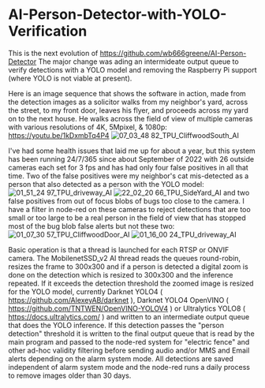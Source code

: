 # AI-Person-Detector-with-YOLO-Verification
This is the next evolution of https://github.com/wb666greene/AI-Person-Detector
The major change was ading an intermideate output queue to verify detections with a YOLO model and removing the Raspberry Pi support (where YOLO is not viable at present).

Here is an image sequence that shows the software in action, made from the detection images as a solicitor walks from my neighbor's yard, across the street, to my front door, leaves his flyer, and proceeds across my yard on to the next house. He walks across the field of view of multiple cameras with various resolutions of 4K, 5Mpixel, & 1080p:
https://youtu.be/1kDxmbTq4P4
![07_03_48 82_TPU_CliffwoodSouth_AI](https://github.com/wb666greene/AI-Person-Detector-with-YOLO-Verification/assets/31488806/26362151-1808-46cc-90b5-ca85973f2a60)


I've had some health issues that laid me up for about a year, but this system has been running 24/7/365 since about September of 2022 with 26 outside cameras each set for 3 fps and has had only four false positives in all that time. Two of the false positives were my neighbor's cat mis-detected as a person that also detected as a person with the YOLO model:
![01_51_24 97_TPU_driveway_AI](https://github.com/wb666greene/AI-Person-Detector-with-YOLO-Verification/assets/31488806/d67224a1-332f-4e8a-a6cf-611fe2935d15)
![22_02_20 66_TPU_SideYard_AI](https://github.com/wb666greene/AI-Person-Detector-with-YOLO-Verification/assets/31488806/5f18a4a9-ec20-4220-975d-b801b1cbb042)
and two false positives from out of focus blobs of bugs too close to the camera.  I have a filter in node-red on these cameras to reject detections that are too small or too large to be a real person in the field of view that has stopped most of the bug blob false alerts but not these two:
![01_07_30 57_TPU_CliffwoodDoor_AI](https://github.com/wb666greene/AI-Person-Detector-with-YOLO-Verification/assets/31488806/25a308d8-0450-4068-9949-0a79cadaf1ae)
![01_16_00 24_TPU_driveway_AI](https://github.com/wb666greene/AI-Person-Detector-with-YOLO-Verification/assets/31488806/34ff6270-5940-483f-bb60-e989d9b98636)

Basic operation is that a thread is launched for each RTSP or ONVIF camera. The MobilenetSSD_v2 AI thread reads the queues round-robin, resizes the frame to 300x300 and if a person is detected a digital zoom is done on the detection which is resized to 300x300 and the inference repeated.  If it exceeds the detection threshold the zoomed image is resized for the YOLO model, currently Darknet YOLO4 ( https://github.com/AlexeyAB/darknet ), Darknet YOLO4 OpenVINO ( https://github.com/TNTWEN/OpenVINO-YOLOV4 ) or Ultralytics YOLO8 ( https://docs.ultralytics.com/ ) and written to an intermediate output queue that does the YOLO inference.  If this detection passes the "person detection" threshold it is written to the final output queue that is read by the main program and passed to the node-red system for "electric fence" and other ad-hoc validity filtering before sending audio and/or MMS and Email alerts depending on the alarm system mode.  All detections are saved independent of alarm system mode and the node-red runs a daily process to remove images older than 30 days.






